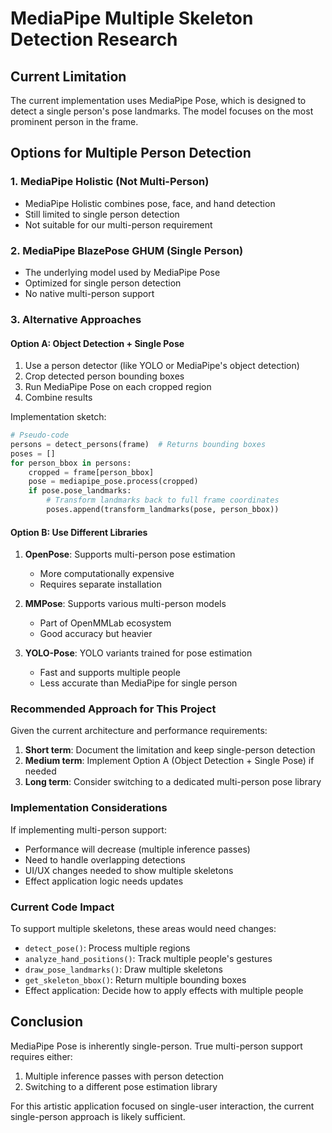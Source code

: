 # MediaPipe Multiple Skeleton Detection Research

## Current Limitation
The current implementation uses MediaPipe Pose, which is designed to detect a single person's pose landmarks. The model focuses on the most prominent person in the frame.

## Options for Multiple Person Detection

### 1. MediaPipe Holistic (Not Multi-Person)
- MediaPipe Holistic combines pose, face, and hand detection
- Still limited to single person detection
- Not suitable for our multi-person requirement

### 2. MediaPipe BlazePose GHUM (Single Person)
- The underlying model used by MediaPipe Pose
- Optimized for single person detection
- No native multi-person support

### 3. Alternative Approaches

#### Option A: Object Detection + Single Pose
1. Use a person detector (like YOLO or MediaPipe's object detection)
2. Crop detected person bounding boxes
3. Run MediaPipe Pose on each cropped region
4. Combine results

Implementation sketch:
```python
# Pseudo-code
persons = detect_persons(frame)  # Returns bounding boxes
poses = []
for person_bbox in persons:
    cropped = frame[person_bbox]
    pose = mediapipe_pose.process(cropped)
    if pose.pose_landmarks:
        # Transform landmarks back to full frame coordinates
        poses.append(transform_landmarks(pose, person_bbox))
```

#### Option B: Use Different Libraries
1. **OpenPose**: Supports multi-person pose estimation
   - More computationally expensive
   - Requires separate installation
   
2. **MMPose**: Supports various multi-person models
   - Part of OpenMMLab ecosystem
   - Good accuracy but heavier

3. **YOLO-Pose**: YOLO variants trained for pose estimation
   - Fast and supports multiple people
   - Less accurate than MediaPipe for single person

### Recommended Approach for This Project

Given the current architecture and performance requirements:

1. **Short term**: Document the limitation and keep single-person detection
2. **Medium term**: Implement Option A (Object Detection + Single Pose) if needed
3. **Long term**: Consider switching to a dedicated multi-person pose library

### Implementation Considerations

If implementing multi-person support:
- Performance will decrease (multiple inference passes)
- Need to handle overlapping detections
- UI/UX changes needed to show multiple skeletons
- Effect application logic needs updates

### Current Code Impact

To support multiple skeletons, these areas would need changes:
- `detect_pose()`: Process multiple regions
- `analyze_hand_positions()`: Track multiple people's gestures
- `draw_pose_landmarks()`: Draw multiple skeletons
- `get_skeleton_bbox()`: Return multiple bounding boxes
- Effect application: Decide how to apply effects with multiple people

## Conclusion

MediaPipe Pose is inherently single-person. True multi-person support requires either:
1. Multiple inference passes with person detection
2. Switching to a different pose estimation library

For this artistic application focused on single-user interaction, the current single-person approach is likely sufficient.